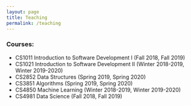 ```yaml
---
layout: page
title: Teaching
permalink: /teaching
---
```


### Courses:

* CS1011 Introduction to Software Development I (Fall 2018, Fall 2019)
* CS1021 Introduction to Software Development II (Winter 2018-2019, Winter 2019-2020)
* CS2852 Data Structures (Spring 2019, Spring 2020)
* CS3851 Algorithms (Spring 2019, Spring 2020)
* CS4850 Machine Learning (Winter 2018-2019, Winter 2019-2020)
* CS4981 Data Science (Fall 2018, Fall 2019)

